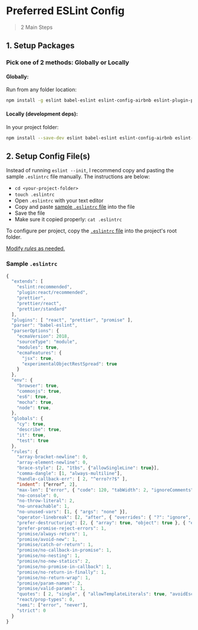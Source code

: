 # Preferred ESLint Config

> 2 Main Steps

## 1. Setup Packages

### Pick one of 2 methods: Globally or Locally

#### Globally:

Run from any folder location:

```sh
npm install -g eslint babel-eslint eslint-config-airbnb eslint-plugin-promise eslint-plugin-import eslint-plugin-jsx-a11y eslint-plugin-react eslint-config-prettier eslint-plugin-prettier prettier
```

#### Locally (development deps):

In your project folder:

```sh
npm install --save-dev eslint babel-eslint eslint-config-airbnb eslint-plugin-promise eslint-plugin-import eslint-plugin-jsx-a11y eslint-plugin-react eslint-config-prettier eslint-plugin-prettier prettier
```

## 2. Setup Config File(s)

Instead of running `eslint --init`, I recommend copy and pasting the sample `.eslintrc` file manually. The instructions are below: 

* `cd <your-project-folder>`
* `touch .eslintrc` 
* Open `.eslintrc` with your text editor
* Copy and paste [sample `.eslintrc` file](#sample-eslintrc) into the file
* Save the file
* Make sure it copied properly: `cat .eslintrc` 

To configure per project, copy the [`.eslintrc` file](#sample-eslintrc) into the project's root folder.

[Modify *rules* as needed.](https://eslint.org/docs/rules/)

### Sample `.eslintrc`

```js
{
  "extends": [
    "eslint:recommended",
    "plugin:react/recommended",
    "prettier",
    "prettier/react",
    "prettier/standard"
  ],
  "plugins": [ "react", "prettier", "promise" ],
  "parser": "babel-eslint",
  "parserOptions": {
    "ecmaVersion": 2018,
    "sourceType": "module",
    "modules": true,
    "ecmaFeatures": {
      "jsx": true,
      "experimentalObjectRestSpread": true
    }
  },
  "env": {
    "browser": true,
    "commonjs": true,
    "es6": true,
    "mocha": true,
    "node": true,
  },
  "globals": {
    "cy": true,
    "describe": true,
    "it": true,
    "test": true
  },
  "rules": {
    "array-bracket-newline": 0,
    "array-element-newline": 0,
    "brace-style": [2, "1tbs", {"allowSingleLine": true}],
    "comma-dangle": [1, "always-multiline"],
    "handle-callback-err": [ 2, "^erro?r?$" ],
    “indent”: [“error”, 2],
    "max-len": ["error", { "code": 120, "tabWidth": 2, "ignoreComments": true, "ignoreUrls": true }],
    "no-console": 0,
    "no-throw-literal": 2,
    "no-unreachable": 1,
    "no-unused-vars": [1, { "args": "none" }],
    "operator-linebreak": [2, "after", { "overrides": { "?": "ignore", ":": "ignore" } } ],
    "prefer-destructuring": [2, { "array": true, "object": true }, { "enforceForRenamedProperties": false }],
    "prefer-promise-reject-errors": 1,
    "promise/always-return": 1,
    "promise/avoid-new": 1,
    "promise/catch-or-return": 1,
    "promise/no-callback-in-promise": 1,
    "promise/no-nesting": 1,
    "promise/no-new-statics": 2,
    "promise/no-promise-in-callback": 1,
    "promise/no-return-in-finally": 1,
    "promise/no-return-wrap": 1,
    "promise/param-names": 2,
    "promise/valid-params": 1,
    "quotes": [ 2, "single", { "allowTemplateLiterals": true, "avoidEscape": true } ],
    "react/prop-types": 0,
    "semi": ["error", "never"],
    "strict": 0
  }
}
```

